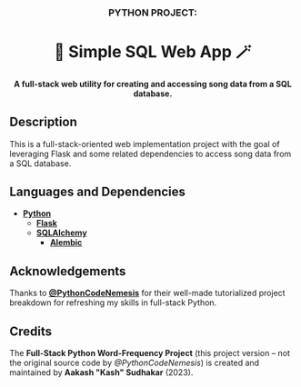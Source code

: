 <h3 align="center">PYTHON PROJECT:</h3>
<h1 align="center">📝 <b>Simple SQL Web App</b> 🪄</h1>
<h4 align="center">A full-stack web utility for creating and accessing song data from a SQL database.</h4>

## Description

This is a full-stack-oriented web implementation project with the goal of leveraging Flask and some related dependencies to access song data from a SQL database.

## Languages and Dependencies

* **[Python](https://www.python.org/)**
  * **[Flask](https://flask.palletsprojects.com/en/2.3.x/)**
  * **[SQLAlchemy](https://www.sqlalchemy.org/)**
    * **[Alembic](https://alembic.sqlalchemy.org/en/latest/)**

## Acknowledgements

Thanks to **[@PythonCodeNemesis]([/](https://medium.com/@dpythoncodenemesis))** for their well-made tutorialized project breakdown for refreshing my skills in full-stack Python. 

## Credits

The **Full-Stack Python Word-Frequency Project** (this project version – not the original source code by _@PythonCodeNemesis_) is created and maintained by **Aakash "Kash" Sudhakar** (2023).